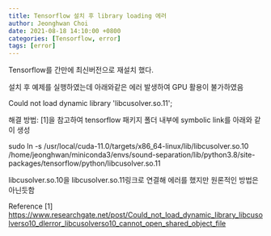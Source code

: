 ```yaml
---
title: Tensorflow 설치 후 library loading 에러 
author: Jeonghwan Choi
date: 2021-08-18 14:10:00 +0800
categories: [Tensorflow, error]
tags: [error]
---
```

Tensorflow를 간만에 최신버전으로 재설치 했다. 

설치 후 예제를 실행하였는데 아래와같은 에러 발생하여 GPU 활용이 불가하였음 

Could not load dynamic library 'libcusolver.so.11';

해결 방법: 
[1]을 참고하여 tensorflow 패키지 폴더 내부에 symbolic link를 아래와 같이 생성 

sudo ln -s /usr/local/cuda-11.0/targets/x86_64-linux/lib/libcusolver.so.10 /home/jeonghwan/miniconda3/envs/sound-separation/lib/python3.8/site-packages/tensorflow/python/libcusolver.so.11

libcusolver.so.10을 libcusolver.so.11링크로 연결해 에러를 했지만 원론적인 방법은 아닌듯함 

Reference
[1] https://www.researchgate.net/post/Could_not_load_dynamic_library_libcusolverso10_dlerror_libcusolverso10_cannot_open_shared_object_file
